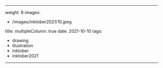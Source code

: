 
---
weight: 8
images:
- /images/inktober2021/10.jpeg

title:
multipleColumn: true
date: 2021-10-10
tags:
- drawing
- illustration
- inktober
- inktober2021
---

